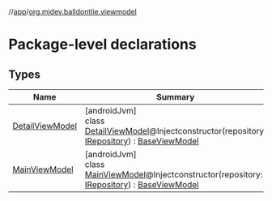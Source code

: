 //[app](../../index.md)/[org.mjdev.balldontlie.viewmodel](index.md)

# Package-level declarations

## Types

| Name | Summary |
|---|---|
| [DetailViewModel](-detail-view-model/index.md) | [androidJvm]<br>class [DetailViewModel](-detail-view-model/index.md)@Injectconstructor(repository: [IRepository](../org.mjdev.balldontlie.repository.def/-i-repository/index.md)) : [BaseViewModel](../org.mjdev.balldontlie.base.viewmodel/-base-view-model/index.md) |
| [MainViewModel](-main-view-model/index.md) | [androidJvm]<br>class [MainViewModel](-main-view-model/index.md)@Injectconstructor(repository: [IRepository](../org.mjdev.balldontlie.repository.def/-i-repository/index.md)) : [BaseViewModel](../org.mjdev.balldontlie.base.viewmodel/-base-view-model/index.md) |
